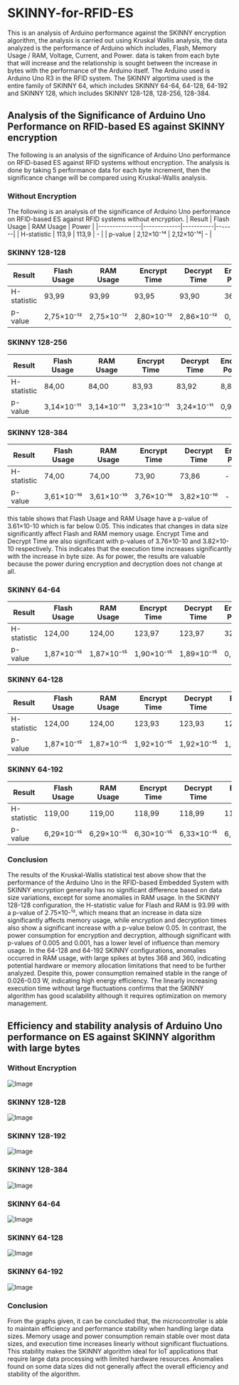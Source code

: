 # SKINNY-for-RFID-ES
This is an analysis of Arduino performance against the SKINNY encryption algorithm, the analysis is carried out using Kruskal Wallis analysis, the data analyzed is the performance of Arduino which includes, Flash, Memory Usage / RAM, Voltage, Current, and Power. data is taken from each byte that will increase and the relationship is sought between the increase in bytes with the performance of the Arduino itself. The Arduino used is Arduino Uno R3 in the RFID system. The SKINNY algortima used is the entire family of SKINNY 64, which includes SKINNY 64-64, 64-128, 64-192 and SKINNY 128, which includes SKINNY 128-128, 128-256, 128-384. 
## Analysis of the Significance of Arduino Uno Performance on RFID-based ES against SKINNY encryption
The following is an analysis of the significance of Arduino Uno performance on RFID-based ES against RFID systems without encryption. The analysis is done by taking 5 performance data for each byte increment, then the significance change will be compared using Kruskal-Wallis analysis.
### Without Encryption
The following is an analysis of the significance of Arduino Uno performance on RFID-based ES against RFID systems without encryption.
| Result         | Flash Usage | RAM Usage | Power |
|---------------|-------------|-----------|-------|
| H-statistic   | 113,9       | 113,9     | -     |
| p-value       | 2,12×10⁻¹⁴  | 2,12×10⁻¹⁴| -     |
### SKINNY 128-128
| Result         | Flash Usage | RAM Usage | Encrypt Time | Decrypt Time | Encrypt Power | Decrypt Power |
|---------------|-------------|-----------|--------------|--------------|---------------|---------------|
| H-statistic   | 93,99       | 93,99     | 93,95        | 93,90        | 36,89         | 32,78         |
| p-value       | 2,75×10⁻¹²  | 2,75×10⁻¹²| 2,80×10⁻¹²   | 2,86×10⁻¹²   | 0,005         | 0,001         |
### SKINNY 128-256
| Result         | Flash Usage | RAM Usage | Encrypt Time | Decrypt Time | Encrypt Power | Decrypt Power |
|---------------|-------------|-----------|--------------|--------------|---------------|---------------|
| H-statistic   | 84,00       | 84,00     | 83,93        | 83,92        | 8,84          | 15,46         |
| p-value       | 3,14×10⁻¹¹  | 3,14×10⁻¹¹| 3,23×10⁻¹¹   | 3,24×10⁻¹¹   | 0,920         | 0,492         |
### SKINNY 128-384
| Result         | Flash Usage | RAM Usage | Encrypt Time | Decrypt Time | Encrypt Power | Decrypt Power |
|---------------|-------------|-----------|--------------|--------------|---------------|---------------|
| H-statistic   | 74,00       | 74,00     | 73,90        | 73,86        | -             | -             |
| p-value       | 3,61×10⁻¹⁰  | 3,61×10⁻¹⁰| 3,76×10⁻¹⁰   | 3,82×10⁻¹⁰   | -             | -             |

this table shows that Flash Usage and RAM Usage have a p-value of 3.61×10-10 which is far below 0.05. This indicates that changes in data size significantly affect Flash and RAM memory usage. Encrypt Time and Decrypt Time are also significant with p-values of 3.76×10-10 and 3.82×10-10 respectively. This indicates that the execution time increases significantly with the increase in byte size. As for power, the results are valuable because the power during encryption and decryption does not change at all.
### SKINNY 64-64
| Result         | Flash Usage | RAM Usage | Encrypt Time | Decrypt Time | Encrypt Power | Decrypt Power |
|---------------|-------------|-----------|--------------|--------------|---------------|---------------|
| H-statistic   | 124,00      | 124,00    | 123,97       | 123,97       | 32,00         | 18,94         |
| p-value       | 1,87×10⁻¹⁵  | 1,87×10⁻¹⁵| 1,90×10⁻¹⁵   | 1,89×10⁻¹⁵   | 0,127         | 0,755         |
### SKINNY 64-128
| Result         | Flash Usage | RAM Usage | Encrypt Time | Decrypt Time | Encrypt Power | Decrypt Power |
|---------------|-------------|-----------|--------------|--------------|---------------|---------------|
| H-statistic   | 124,00      | 124,00    | 123,93       | 123,93       | 124,00        | 124,00        |
| p-value       | 1,87×10⁻¹⁵  | 1,87×10⁻¹⁵| 1,92×10⁻¹⁵   | 1,92×10⁻¹⁵   | 1,87×10⁻¹⁵    | 1,87×10⁻¹⁵    |
### SKINNY 64-192
| Result         | Flash Usage | RAM Usage | Encrypt Time | Decrypt Time | Encrypt Power | Decrypt Power |
|---------------|-------------|-----------|--------------|--------------|---------------|---------------|
| H-statistic   | 119,00      | 119,00    | 118,99       | 118,99       | 119,00        | 119,00        |
| p-value       | 6,29×10⁻¹⁵  | 6,29×10⁻¹⁵| 6,30×10⁻¹⁵   | 6,33×10⁻¹⁵   | 6,29×10⁻¹⁵    | 6,29×10⁻¹⁵    |
### Conclusion
The results of the Kruskal-Wallis statistical test above show that the performance of the Arduino Uno in the RFID-based Embedded System with SKINNY encryption generally has no significant difference based on data size variations, except for some anomalies in RAM usage. In the SKINNY 128-128 configuration, the H-statistic value for Flash and RAM is 93.99 with a p-value of 2.75×10-¹², which means that an increase in data size significantly affects memory usage, while encryption and decryption times also show a significant increase with a p-value below 0.05. In contrast, the power consumption for encryption and decryption, although significant with p-values of 0.005 and 0.001, has a lower level of influence than memory usage. In the 64-128 and 64-192 SKINNY configurations, anomalies occurred in RAM usage, with large spikes at bytes 368 and 360, indicating potential hardware or memory allocation limitations that need to be further analyzed. Despite this, power consumption remained stable in the range of 0.026-0.03 W, indicating high energy efficiency. The linearly increasing execution time without large fluctuations confirms that the SKINNY algorithm has good scalability although it requires optimization on memory management.
## Efficiency and stability analysis of Arduino Uno performance on ES against SKINNY algorithm with large bytes
### Without Encryption
![Image](https://github.com/user-attachments/assets/d6f5be1c-ebf1-4da2-a515-f728f17b5375)
### SKINNY 128-128
![Image](https://github.com/user-attachments/assets/9fc8b163-4a9b-4003-a4f8-b2d307e97e3e)
### SKINNY 128-192
![Image](https://github.com/user-attachments/assets/35f18795-1a9c-4f2d-b897-40fb9a7dda36)
### SKINNY 128-384
![Image](https://github.com/user-attachments/assets/29233f73-83e8-45b8-8bac-40f9f954e06c)
### SKINNY 64-64
![Image](https://github.com/user-attachments/assets/7669bfa6-13a5-47ce-b864-e3c328a4c225)
### SKINNY 64-128
![Image](https://github.com/user-attachments/assets/ec776ba4-c545-4055-b368-e316ed2a7c02)
### SKINNY 64-192
![Image](https://github.com/user-attachments/assets/aaac5ba7-b109-4d82-a8c7-1cc0871801e6)
### Conclusion
From the graphs given, it can be concluded that, the microcontroller is able to maintain efficiency and performance stability when handling large data sizes. Memory usage and power consumption remain stable over most data sizes, and execution time increases linearly without significant fluctuations. This stability makes the SKINNY algorithm ideal for IoT applications that require large data processing with limited hardware resources. Anomalies found on some data sizes did not generally affect the overall efficiency and stability of the algorithm.

